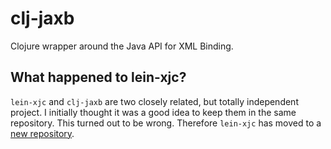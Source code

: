 # clj-jaxb

Clojure wrapper around the Java API for XML Binding.

## What happened to lein-xjc?

`lein-xjc` and `clj-jaxb` are two closely related, but totally independent
project. I initially thought it was a good idea to keep them in the same
repository. This turned out to be wrong. Therefore `lein-xjc` has moved to a [new
repository](https://github.com/fhofherr/lein-xjc).
